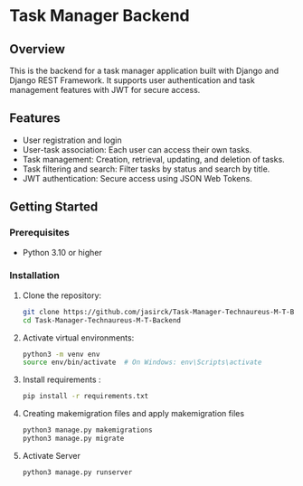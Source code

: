 # Task Manager Backend

## Overview

This is the backend for a task manager application built with Django and Django REST Framework. It supports user authentication and task management features with JWT for secure access.

## Features

- User registration and login
- User-task association: Each user can access their own tasks.
- Task management: Creation, retrieval, updating, and deletion of tasks.
- Task filtering and search: Filter tasks by status and search by title.
- JWT authentication: Secure access using JSON Web Tokens.


## Getting Started

### Prerequisites

- Python 3.10 or higher

### Installation

1. Clone the repository:

   ```bash
   git clone https://github.com/jasirck/Task-Manager-Technaureus-M-T-Backend.git
   cd Task-Manager-Technaureus-M-T-Backend


2. Activate virtual environments:
    ```bash 
   python3 -m venv env
   source env/bin/activate  # On Windows: env\Scripts\activate
   
4. Install requirements :

   ```bash
   pip install -r requirements.txt

5. Creating makemigration files and apply makemigration files
   ```bash
   python3 manage.py makemigrations
   python3 manage.py migrate

6. Activate Server
   ```bash
   python3 manage.py runserver
